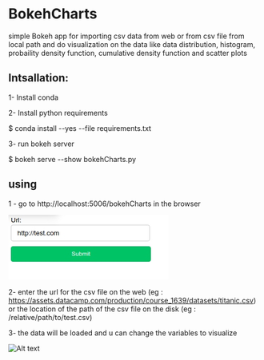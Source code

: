 # BokehCharts
simple Bokeh app for importing csv data from web or from csv file from local path and do visualization on the data like data distribution, histogram, probaility density function, cumulative density function and scatter plots

## Intsallation:
1- Install conda

2- Install python requirements

$ conda install --yes --file requirements.txt

3- run bokeh server

$ bokeh serve --show bokehCharts.py

## using
1 - go to http://localhost:5006/bokehCharts in the browser


![Alt text](/img1.jpg?raw=true "Title")

2- enter the url for the csv file on the web (eg : https://assets.datacamp.com/production/course_1639/datasets/titanic.csv) or the location of the path of the csv file on the disk (eg : /relative/path/to/test.csv) 

3- the data will be loaded and u can change the variables to visualize

![Alt text](/img2.jpg?raw=true "Title")




